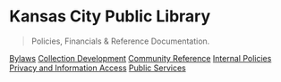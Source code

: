 <!-- _coverpage.md -->
# Kansas City Public Library

> Policies, Financials & Reference Documentation.

[Bylaws](/bylaws/)
[Collection Development](/collection-development/)
[Community Reference](/community-reference/)
[Internal Policies](/internal-policies/)
[Privacy and Information Access](/privacy-and-information-access/)
[Public Services](/public-services/)
